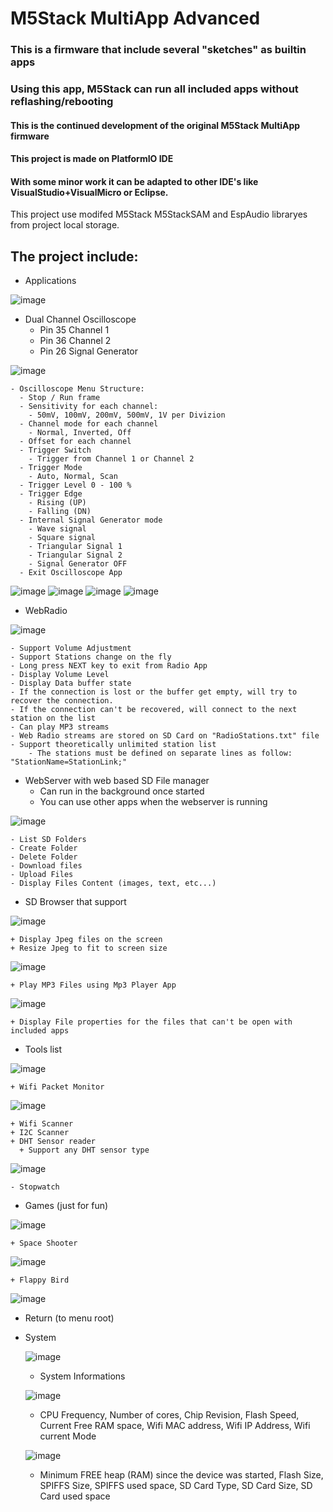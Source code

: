 # M5Stack MultiApp Advanced

### This is a firmware that include several "sketches" as builtin apps
### Using this app, M5Stack can run all included apps without reflashing/rebooting
#### This is the continued development of the original M5Stack MultiApp firmware
#### This project is made on PlatformIO IDE
#### With some minor work it can be adapted to other IDE's like VisualStudio+VisualMicro or Eclipse.

This project use modifed M5Stack M5StackSAM and EspAudio libraryes from project local storage.

## The project include:
- Applications

![image](MultiAppImgs/Apps.jpg)

  - Dual Channel Oscilloscope
    - Pin 35 Channel 1
    - Pin 36 Channel 2
    - Pin 26 Signal Generator
    
  ![image](MultiAppImgs/Oscilloscope.jpg)
  
    - Oscilloscope Menu Structure:
      - Stop / Run frame
      - Sensitivity for each channel:
        - 50mV, 100mV, 200mV, 500mV, 1V per Divizion
      - Channel mode for each channel
        - Normal, Inverted, Off
      - Offset for each channel
      - Trigger Switch
        - Trigger from Channel 1 or Channel 2
      - Trigger Mode
        - Auto, Normal, Scan
      - Trigger Level 0 - 100 %
      - Trigger Edge
        - Rising (UP)
        - Falling (DN)
      - Internal Signal Generator mode
        - Wave signal
        - Square signal
        - Triangular Signal 1
        - Triangular Signal 2
        - Signal Generator OFF
      - Exit Oscilloscope App
      
![image](MultiAppImgs/Wave.jpg) ![image](MultiAppImgs/Square.jpg) ![image](MultiAppImgs/Saw1.jpg) ![image](MultiAppImgs/Saw2.jpg)
  
  - WebRadio
  
  ![image](MultiAppImgs/WebRadio.jpg)
  
    - Support Volume Adjustment
    - Support Stations change on the fly
    - Long press NEXT key to exit from Radio App
    - Display Volume Level
    - Display Data buffer state
    - If the connection is lost or the buffer get empty, will try to recover the connection. 
    - If the connection can't be recovered, will connect to the next station on the list
    - Can play MP3 streams
    - Web Radio streams are stored on SD Card on "RadioStations.txt" file
    - Support theoretically unlimited station list
        - The stations must be defined on separate lines as follow: "StationName=StationLink;"
        
        
  - WebServer with web based SD File manager
    + Can run in the background once started
    + You can use other apps when the webserver is running
    
   ![image](MultiAppImgs/WebServer.jpg)
    
    - List SD Folders
    - Create Folder
    - Delete Folder
    - Download files
    - Upload Files
    - Display Files Content (images, text, etc...)
    
    
  - SD Browser that support
  
  ![image](MultiAppImgs/SdBrowser.jpg)
  
    + Display Jpeg files on the screen
    + Resize Jpeg to fit to screen size
    
  ![image](MultiAppImgs/JpgShow.jpg)
    
    + Play MP3 Files using Mp3 Player App
    
  ![image](MultiAppImgs/Mp3Player.jpg)
  
    + Display File properties for the files that can't be open with included apps
    
  - Tools list
  
  ![image](MultiAppImgs/Tools.jpg)
  
    + Wifi Packet Monitor
    
  ![image](MultiAppImgs/PacketMonitor.jpg)
    
    + Wifi Scanner
    + I2C Scanner
    + DHT Sensor reader
      + Support any DHT sensor type
      
  ![image](MultiAppImgs/Dht.jpg)
      
    - Stopwatch
  - Games (just for fun)
  
  ![image](MultiAppImgs/Games.jpg)
  
    + Space Shooter
    
  ![image](MultiAppImgs/SpaceShooter.jpg)
    
    + Flappy Bird
    
  ![image](MultiAppImgs/FlappyBird.jpg)
    
- Return (to menu root)
- System

  ![image](MultiAppImgs/System.jpg)

  + System Informations
  
  ![image](MultiAppImgs/Sysinfo1.jpg)
  
    + CPU Frequency, Number of cores, Chip Revision, Flash Speed, Current Free RAM space, Wifi MAC address, Wifi IP Address, Wifi current Mode
    
    ![image](MultiAppImgs/Sysinfo2.jpg)
    
    + Minimum FREE heap (RAM) since the device was started, Flash Size, SPIFFS Size, SPIFFS used space, SD Card Type, SD Card Size, SD Card used space
    
